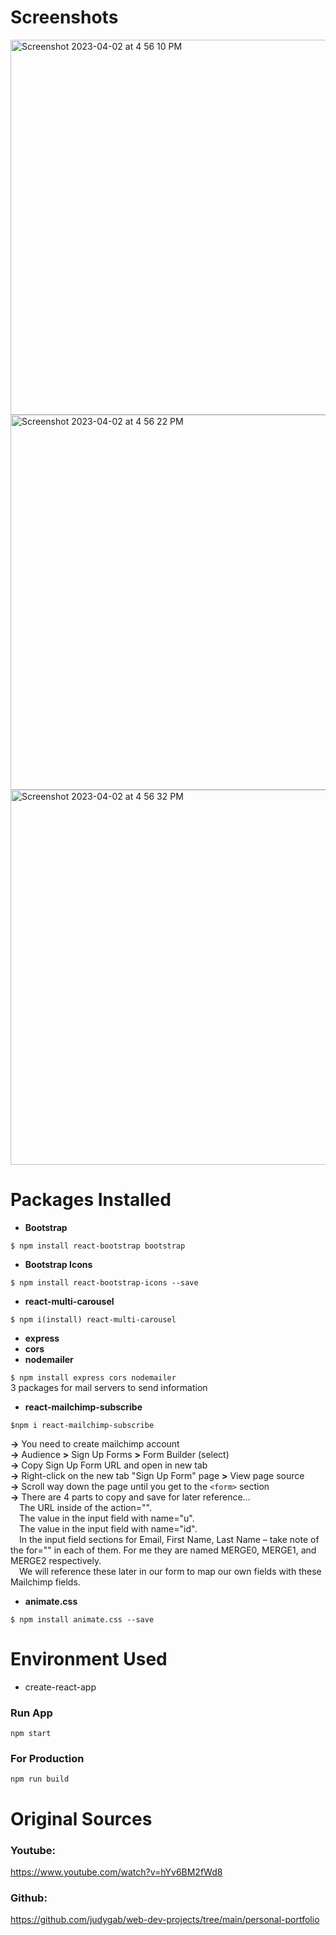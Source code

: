 # Screenshots

<img width="600" alt="Screenshot 2023-04-02 at 4 56 10 PM" src="https://user-images.githubusercontent.com/42660669/229378576-e9f437c3-e1a4-4f36-ae9d-c98dd6783dc0.png">
<img width="600" alt="Screenshot 2023-04-02 at 4 56 22 PM" src="https://user-images.githubusercontent.com/42660669/229378584-a755d6c3-e27a-46bf-aa7c-ed61fe938261.png">
<img width="600" alt="Screenshot 2023-04-02 at 4 56 32 PM" src="https://user-images.githubusercontent.com/42660669/229378589-c44daea3-95f5-4376-80a9-9a0e1a90d29a.png">

# Packages Installed

- **Bootstrap**

`$ npm install react-bootstrap bootstrap`

- **Bootstrap Icons**

`$ npm install react-bootstrap-icons --save`

- **react-multi-carousel**

`$ npm i(install) react-multi-carousel`

- **express**
- **cors**
- **nodemailer**

`$ npm install express cors nodemailer`<br />
3 packages for mail servers to send information

- **react-mailchimp-subscribe**

`$npm i react-mailchimp-subscribe`

**->** You need to create mailchimp account <br>
**->** Audience **>** Sign Up Forms **>** Form Builder (select) <br>
**->** Copy Sign Up Form URL and open in new tab <br>
**->** Right-click on the new tab "Sign Up Form" page **>** View page source <br>
**->** Scroll way down the page until you get to the `<form>` section <br>
**->** There are 4 parts to copy and save for later reference... <br>
&emsp;The URL inside of the action="". <br>
&emsp;The value in the input field with name="u". <br>
&emsp;The value in the input field with name="id". <br>
&emsp;In the input field sections for Email, First Name, Last Name – take note of the for="" in each of them. For me they are named MERGE0, MERGE1, and MERGE2 respectively. <br>
&emsp;We will reference these later in our form to map our own fields with these Mailchimp fields. <br>

- **animate.css**

`$ npm install animate.css --save`

# Environment Used

- create-react-app

### Run App

`npm start`

### For Production

`npm run build`

# Original Sources

### Youtube:

https://www.youtube.com/watch?v=hYv6BM2fWd8

### Github:

https://github.com/judygab/web-dev-projects/tree/main/personal-portfolio
